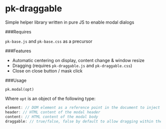 pk-draggable
========

Simple helper library written in pure JS to enable modal dialogs

###Requires

`pk-base.js` and `pk-base.css` as a precursor

###Features

- Automatic centering on display, content change & window resize
- Dragging (requires `pk-draggable.js` and `pk-draggable.css`)
- Close on close button / mask click

###Usage

`pk.modal(opt)`

Where `opt` is an object of the following type:

```javascript
element: // DOM element as a reference point in the document to inject the modal - important in terms of scoping for DD libraries (e.g. angular) - defaults to document.body
header: // HTML content of the modal header
content: // HTML content of the modal body
draggable: // true/false, false by default to allow dragging within the document.body
```
